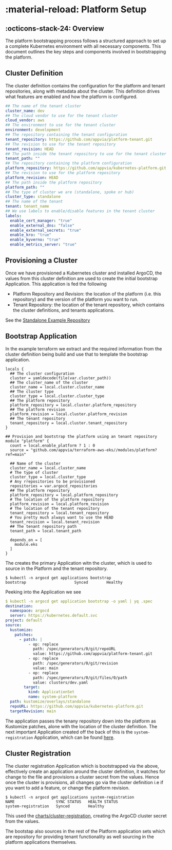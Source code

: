 # :material-reload: Platform Setup

## :octicons-stack-24: Overview

The platform bootstrapping process follows a structured approach to set up a complete Kubernetes environment with all necessary components. This document outlines the key steps and components involved in bootstrapping the platform.

## Cluster Definition

The cluster definition contains the configuration for the platform and tenant repositories, along with metadata about the cluster. This definition drives what features are enabled and how the platform is configured.

```YAML
## The name of the tenant cluster
cluster_name: dev
## The cloud vendor to use for the tenant cluster
cloud_vendor: aws
## The environment to use for the tenant cluster
environment: development
## The repository containing the tenant configuration
tenant_repository: https://github.com/appvia/platform-tenant.git
## The revision to use for the tenant repository
tenant_revision: HEAD
## The path inside the tenant repository to use for the tenant cluster
tenant_path: ""
## The repository containing the platform configuration
platform_repository: https://github.com/appvia/kubernetes-platform.git
## The revision to use for the platform repository
platform_revision: HEAD
## The path inside the platform repository
platform_path: ""
## The type of cluster we are (standalone, spoke or hub)
cluster_type: standalone
## The name of the tenant
tenant: tenant_name
## We use labels to enable/disable features in the tenant cluster
labels:
  enable_cert_manager: "true"
  enable_external_dns: "false"
  enable_external_secrets: "true"
  enable_kro: "true"
  enable_kyverno: "true"
  enable_metrics_server: "true"
```

## Provisioning a Cluster

Once we have provisioned a Kubernetes cluster and installed ArgoCD, the values from this cluster definition are used to create the initial bootstrap Application. This application is fed the following

- Platform Repository and Revision: the location of the platform (i.e. this repository) and the version of the platform you want to run.
- Tenant Repository: the location of the tenant repository, which contains the cluster definitions, and tenants applications.

See the [Standalone Example Repository](https://github.com/appvia/platform-tenant)

## Bootstrap Application

In the example terraform we extract and the required information from the cluster definition being build and use that to template the bootstrap application.

```hcl
locals {
  ## The cluster configuration
  cluster = yamldecode(file(var.cluster_path))
  ## The cluster_name of the cluster
  cluster_name = local.cluster.cluster_name
  ## The cluster type
  cluster_type = local.cluster.cluster_type
  ## The platform repository
  platform_repository = local.cluster.platform_repository
  ## The platform revision
  platform_revision = local.cluster.platform_revision
  ## The tenant repository
  tenant_repository = local.cluster.tenant_repository
}

## Provision and bootstrap the platform using an tenant repository
module "platform" {
  count = local.enable_platform ? 1 : 0
  source = "github.com/appvia/terraform-aws-eks//modules/platform?ref=main"

  ## Name of the cluster
  cluster_name = local.cluster_name
  # The type of cluster
  cluster_type = local.cluster_type
  # Any rrepositories to be provisioned
  repositories = var.argocd_repositories
  ## The platform repository
  platform_repository = local.platform_repository
  # The location of the platform repository
  platform_revision = local.platform_revision
  # The location of the tenant repository
  tenant_repository = local.tenant_repository
  # You pretty much always want to use the HEAD
  tenant_revision = local.tenant_revision
  ## The tenant repository path
  tenant_path = local.tenant_path

  depends_on = [
    module.eks
  ]
}
```

The creates the primary Application witn the cluster, which is used to source in the Platform and the tenant repository.

```shell
$ kubectl -n argocd get applications bootstrap
bootstrap                     Synced        Healthy
```

Peeking into the Application we see

```yaml
$ kubectl -n argocd get application bootstrap -o yaml | yq .spec
destination:
  namespace: argocd
  server: https://kubernetes.default.svc
project: default
source:
  kustomize:
    patches:
      - patch: |
          - op: replace
            path: /spec/generators/0/git/repoURL
            value: https://github.com/appvia/platform-tenant.git
          - op: replace
            path: /spec/generators/0/git/revision
            value: main
          - op: replace
            path: /spec/generators/0/git/files/0/path
            value: clusters/dev.yaml
        target:
          kind: ApplicationSet
          name: system-platform
  path: kustomize/overlays/standalone
  repoURL: https://github.com/appvia/kubernetes-platform.git
  targetRevision: main
```

The application passes the tenany repository down into the platform as Kustomize patches, alone with the location of the cluster definition. The next important Application created off the back of this is the `system-registration` Application, which can be found [here](https://github.com/appvia/kubernetes-platform/blob/main/apps/registration/standalone/registration.yaml).

## Cluster Registration

The cluster registration Application which is bootstrapped via the above, effectively create an application around the cluster definition, it watches for change to the file and provisions a cluster secret from the values. Hence once the cluster is provisions, all changes go via the cluster definition i.e if you want to add a feature, or change the platform revision.

```shell
$ kubectl -n argocd get applications system-registration
NAME                  SYNC STATUS   HEALTH STATUS
system-registration   Synced        Healthy
```

This used the [charts/cluster-registration](https://github.com/appvia/kubernetes-platform/tree/main/charts/cluster-registration), creating the ArgoCD cluster secret from the values.

The bootstap also sources in the rest of the Platform application sets which are repository for providing tenant functionality as well sourcing in the platform applications themselves.
